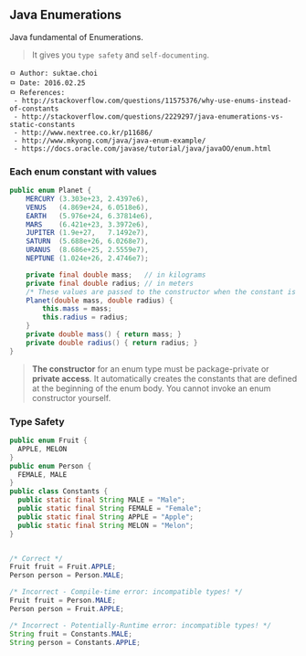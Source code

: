 ## Java Enumerations
Java fundamental of Enumerations.

> It gives you `type safety` and `self-documenting`.

```
ㅁ Author: suktae.choi
ㅁ Date: 2016.02.25
ㅁ References:
 - http://stackoverflow.com/questions/11575376/why-use-enums-instead-of-constants
 - http://stackoverflow.com/questions/2229297/java-enumerations-vs-static-constants
 - http://www.nextree.co.kr/p11686/
 - http://www.mkyong.com/java/java-enum-example/
 - https://docs.oracle.com/javase/tutorial/java/javaOO/enum.html
```

### Each enum constant with values

```java
public enum Planet {
    MERCURY (3.303e+23, 2.4397e6),
    VENUS   (4.869e+24, 6.0518e6),
    EARTH   (5.976e+24, 6.37814e6),
    MARS    (6.421e+23, 3.3972e6),
    JUPITER (1.9e+27,   7.1492e7),
    SATURN  (5.688e+26, 6.0268e7),
    URANUS  (8.686e+25, 2.5559e7),
    NEPTUNE (1.024e+26, 2.4746e7);

    private final double mass;   // in kilograms
    private final double radius; // in meters
    /* These values are passed to the constructor when the constant is created */
    Planet(double mass, double radius) {
        this.mass = mass;
        this.radius = radius;
    }
    private double mass() { return mass; }
    private double radius() { return radius; }
}
```

> **The constructor** for an enum type must be package-private or **private access**. It automatically creates the constants that are defined at the beginning of the enum body. You cannot invoke an enum constructor yourself.


### Type Safety

```java
public enum Fruit {
  APPLE, MELON
}
public enum Person {
  FEMALE, MALE
}
public class Constants {
  public static final String MALE = "Male";
  public static final String FEMALE = "Female";
  public static final String APPLE = "Apple";
  public static final String MELON = "Melon";
}


/* Correct */
Fruit fruit = Fruit.APPLE;
Person person = Person.MALE;

/* Incorrect - Compile-time error: incompatible types! */
Fruit fruit = Person.MALE;
Person person = Fruit.APPLE;

/* Incorrect - Potentially-Runtime error: incompatible types! */
String fruit = Constants.MALE;
String person = Constants.APPLE;
```
